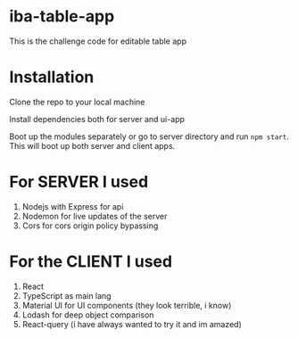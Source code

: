 # iba-table-app
This is the challenge code for editable table app

# Installation

Clone the repo to your local machine

Install dependencies both for server and ui-app

Boot up the modules separately or go to server directory and run `npm start`. This will boot up both server and client apps.

# For SERVER I used
1) Nodejs with Express for api
2) Nodemon for live updates of the server
3) Cors for cors origin policy bypassing

# For the CLIENT I used
1) React
2) TypeScript as main lang
3) Material UI for UI components (they look terrible, i know)
4) Lodash for deep object comparison
5) React-query (i have always wanted to try it and im amazed)
